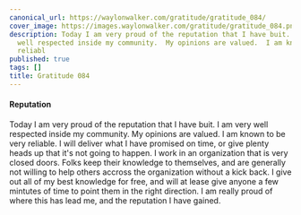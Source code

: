 ```yaml
---
canonical_url: https://waylonwalker.com/gratitude/gratitude_084/
cover_image: https://images.waylonwalker.com/gratitude/gratitude_084.png
description: Today I am very proud of the reputation that I have buit.  I am very
  well respected inside my community.  My opinions are valued.  I am known to be very
  reliabl
published: true
tags: []
title: Gratitude 084
---
```


#### Reputation


Today I am very proud of the reputation that I have buit.  I am very well respected inside my community.  My opinions are valued.  I am known to be very reliable.  I will deliver what I have promised on time, or give plenty heads up that it's not going to happen.  I work in an organization that is very closed doors.  Folks keep their knowledge to themselves, and are generally not willing to help others accross the organization without a kick back.  I give out all of my best knowledge for free, and will at lease give anyone a few mintutes of time to point them in the right direction. I am really proud of where this has lead me, and the reputation I have gained.